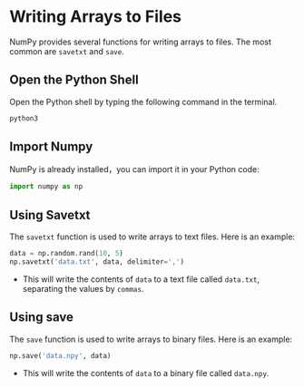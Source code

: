 # Writing Arrays to Files

NumPy provides several functions for writing arrays to files. The most common are `savetxt` and `save`.

## Open the Python Shell

Open the Python shell by typing the following command in the terminal.

```bash
python3
```

## Import Numpy

NumPy is already installed，you can import it in your Python code:

```python
import numpy as np
```

## Using Savetxt

The `savetxt` function is used to write arrays to text files. Here is an example:

```python
data = np.random.rand(10, 5)
np.savetxt('data.txt', data, delimiter=',')
```

- This will write the contents of `data` to a text file called `data.txt`, separating the values by `commas`.

## Using save

The `save` function is used to write arrays to binary files. Here is an example:

```python
np.save('data.npy', data)
```

- This will write the contents of `data` to a binary file called `data.npy`.

